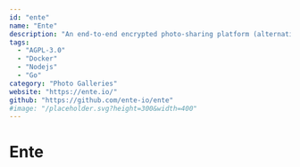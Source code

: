 ```yaml
---
id: "ente"
name: "Ente"
description: "An end-to-end encrypted photo-sharing platform (alternative to Google Photos, Apple Photos)."
tags:
  - "AGPL-3.0"
  - "Docker"
  - "Nodejs"
  - "Go"
category: "Photo Galleries"
website: "https://ente.io/"
github: "https://github.com/ente-io/ente"
#image: "/placeholder.svg?height=300&width=400"
---
```


# Ente
